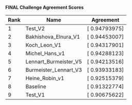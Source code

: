 **FINAL Challenge Agreement Scores**



|Rank|Name|Agreement|
|----|-----|---|
|1|Test_V2|[ 0.94793975]|
|2|Bakhishova_Elnura_V1|[ 0.94453007]|
|3|Koch_Leon_V1|[ 0.94317901]|
|4|Michel_Hans_v1|[ 0.94288123]|
|5|Lennart_Burmeister_V5|[ 0.94213516]|
|6|Burmeister_Lennart_V3|[ 0.93933183]|
|7|Heine_Robin_v1|[ 0.92515379]|
|8|Baseline|[ 0.91322774]|
|9|Test_V1|[ 0.90675622]|
